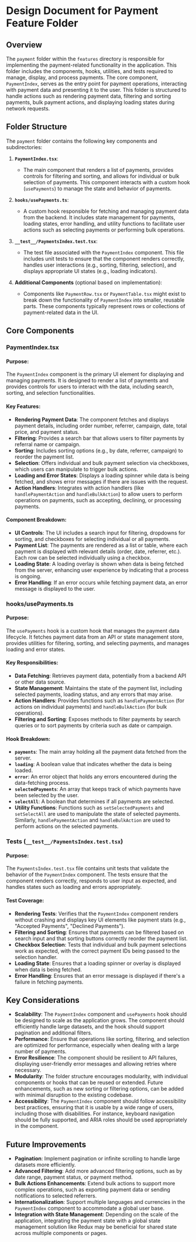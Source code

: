 # Design Document for Payment Feature Folder

## Overview

The `payment` folder within the `features` directory is responsible for implementing the payment-related functionality in the application. This folder includes the components, hooks, utilities, and tests required to manage, display, and process payments. The core component, `PaymentIndex`, serves as the entry point for payment operations, interacting with payment data and presenting it to the user. This folder is structured to handle actions such as rendering payment data, filtering and sorting payments, bulk payment actions, and displaying loading states during network requests.

## Folder Structure

The `payment` folder contains the following key components and subdirectories:

1. **`PaymentIndex.tsx`**:

   - The main component that renders a list of payments, provides controls for filtering and sorting, and allows for individual or bulk selection of payments. This component interacts with a custom hook (`usePayments`) to manage the state and behavior of payments.

2. **`hooks/usePayments.ts`**:

   - A custom hook responsible for fetching and managing payment data from the backend. It includes state management for payments, loading states, error handling, and utility functions to facilitate user actions such as selecting payments or performing bulk operations.

3. **`__test__/PaymentsIndex.test.tsx`**:

   - The test file associated with the `PaymentIndex` component. This file includes unit tests to ensure that the component renders correctly, handles user interactions (e.g., sorting, filtering, selection), and displays appropriate UI states (e.g., loading indicators).

4. **Additional Components** (optional based on implementation):
   - Components like `PaymentRow.tsx` or `PaymentTable.tsx` might exist to break down the functionality of `PaymentIndex` into smaller, reusable parts. These components typically represent rows or collections of payment-related data in the UI.

## Core Components

### PaymentIndex.tsx

#### Purpose:

The `PaymentIndex` component is the primary UI element for displaying and managing payments. It is designed to render a list of payments and provides controls for users to interact with the data, including search, sorting, and selection functionalities.

#### Key Features:

- **Rendering Payment Data**: The component fetches and displays payment details, including order number, referrer, campaign, date, total price, and payment status.
- **Filtering**: Provides a search bar that allows users to filter payments by referral name or campaign.
- **Sorting**: Includes sorting options (e.g., by date, referrer, campaign) to reorder the payment list.
- **Selection**: Offers individual and bulk payment selection via checkboxes, which users can manipulate to trigger bulk actions.
- **Loading and Error States**: Displays a loading spinner while data is being fetched, and shows error messages if there are issues with the request.
- **Action Handlers**: Integrates with action handlers (like `handlePaymentAction` and `handleBulkAction`) to allow users to perform operations on payments, such as accepting, declining, or processing payments.

#### Component Breakdown:

- **UI Controls**: The UI includes a search input for filtering, dropdowns for sorting, and checkboxes for selecting individual or all payments.
- **Payment List**: The payments are rendered as a list or table, where each payment is displayed with relevant details (order, date, referrer, etc.). Each row can be selected individually using a checkbox.
- **Loading State**: A loading overlay is shown when data is being fetched from the server, enhancing user experience by indicating that a process is ongoing.
- **Error Handling**: If an error occurs while fetching payment data, an error message is displayed to the user.

### hooks/usePayments.ts

#### Purpose:

The `usePayments` hook is a custom hook that manages the payment data lifecycle. It fetches payment data from an API or state management store, provides utilities for filtering, sorting, and selecting payments, and manages loading and error states.

#### Key Responsibilities:

- **Data Fetching**: Retrieves payment data, potentially from a backend API or other data source.
- **State Management**: Maintains the state of the payment list, including selected payments, loading status, and any errors that may arise.
- **Action Handlers**: Provides functions such as `handlePaymentAction` (for actions on individual payments) and `handleBulkAction` (for bulk operations).
- **Filtering and Sorting**: Exposes methods to filter payments by search queries or to sort payments by criteria such as date or campaign.

#### Hook Breakdown:

- **`payments`**: The main array holding all the payment data fetched from the server.
- **`loading`**: A boolean value that indicates whether the data is being loaded.
- **`error`**: An error object that holds any errors encountered during the data-fetching process.
- **`selectedPayments`**: An array that keeps track of which payments have been selected by the user.
- **`selectAll`**: A boolean that determines if all payments are selected.
- **Utility Functions**: Functions such as `setSelectedPayments` and `setSelectAll` are used to manipulate the state of selected payments. Similarly, `handlePaymentAction` and `handleBulkAction` are used to perform actions on the selected payments.

### Tests (`__test__/PaymentsIndex.test.tsx`)

#### Purpose:

The `PaymentsIndex.test.tsx` file contains unit tests that validate the behavior of the `PaymentIndex` component. The tests ensure that the component renders correctly, responds to user input as expected, and handles states such as loading and errors appropriately.

#### Test Coverage:

- **Rendering Tests**: Verifies that the `PaymentIndex` component renders without crashing and displays key UI elements like payment stats (e.g., "Accepted Payments", "Declined Payments").
- **Filtering and Sorting**: Ensures that payments can be filtered based on search input and that sorting buttons correctly reorder the payment list.
- **Checkbox Selection**: Tests that individual and bulk payment selections work as expected, with the correct payment IDs being passed to the selection handler.
- **Loading State**: Ensures that a loading spinner or overlay is displayed when data is being fetched.
- **Error Handling**: Ensures that an error message is displayed if there's a failure in fetching payments.

## Key Considerations

- **Scalability**: The `PaymentIndex` component and `usePayments` hook should be designed to scale as the application grows. The component should efficiently handle large datasets, and the hook should support pagination and additional filters.
- **Performance**: Ensure that operations like sorting, filtering, and selection are optimized for performance, especially when dealing with a large number of payments.
- **Error Resilience**: The component should be resilient to API failures, displaying user-friendly error messages and allowing retries where necessary.
- **Modularity**: The folder structure encourages modularity, with individual components or hooks that can be reused or extended. Future enhancements, such as new sorting or filtering options, can be added with minimal disruption to the existing codebase.
- **Accessibility**: The `PaymentIndex` component should follow accessibility best practices, ensuring that it is usable by a wide range of users, including those with disabilities. For instance, keyboard navigation should be fully supported, and ARIA roles should be used appropriately in the component.

## Future Improvements

- **Pagination**: Implement pagination or infinite scrolling to handle large datasets more efficiently.
- **Advanced Filtering**: Add more advanced filtering options, such as by date range, payment status, or payment method.
- **Bulk Actions Enhancements**: Extend bulk actions to support more complex operations, such as exporting payment data or sending notifications to selected referrers.
- **Internationalization**: Support multiple languages and currencies in the `PaymentIndex` component to accommodate a global user base.
- **Integration with State Management**: Depending on the scale of the application, integrating the payment state with a global state management solution like Redux may be beneficial for shared state across multiple components or pages.
